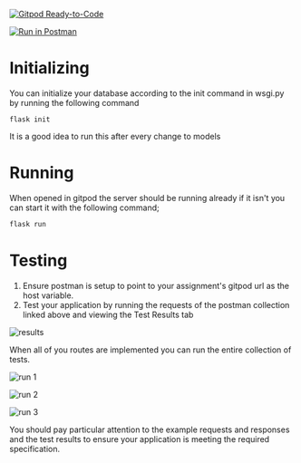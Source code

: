 [![Gitpod Ready-to-Code](https://img.shields.io/badge/Gitpod-Ready--to--Code-blue?logo=gitpod)](https://joshgopaul-816024929ass-o978vl9jexc.ws-us86.gitpod.io/) 

[![Run in Postman](https://run.pstmn.io/button.svg)](https://documenter.getpostman.com/view/583570/SzRuZCp8?version=latest)


# Initializing
You can initialize your database according to the init command in wsgi.py by running the following command

```
flask init
```
It is a good idea to run this after every change to models

# Running
When opened in gitpod the server should be running already if it isn't
you can start it with the following command;

```bash
flask run
```

# Testing
1. Ensure postman is setup to point to your assignment's gitpod url as the host variable.
2. Test your application by running the requests of the postman collection linked above and viewing the Test Results tab

![results](/img/results.png)

When all of you routes are implemented you can run the entire collection of tests.

![run 1](/img/run.png)

![run 2](/img/run2.png)

![run 3](/img/run3.png)

You should pay particular attention to the example requests and responses and the test results to ensure your application is meeting the required specification.
